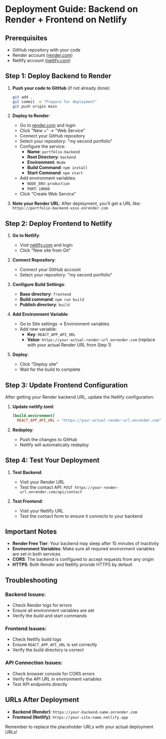 # Deployment Guide: Backend on Render + Frontend on Netlify

## Prerequisites
- GitHub repository with your code
- Render account ([render.com](https://render.com))
- Netlify account ([netlify.com](https://netlify.com))

## Step 1: Deploy Backend to Render

1. **Push your code to GitHub** (if not already done):
   ```bash
   git add .
   git commit -m "Prepare for deployment"
   git push origin main
   ```

2. **Deploy to Render**:
   - Go to [render.com](https://render.com) and login
   - Click "New +" → "Web Service"
   - Connect your GitHub repository
   - Select your repository: "my second portfolio"
   - Configure the service:
     - **Name**: `portfolio-backend`
     - **Root Directory**: `backend`
     - **Environment**: `Node`
     - **Build Command**: `npm install`
     - **Start Command**: `npm start`
   - Add environment variables:
     - `NODE_ENV`: `production`
     - `PORT`: `10000`
   - Click "Create Web Service"

3. **Note your Render URL**: After deployment, you'll get a URL like:
   `https://portfolio-backend-xxxx.onrender.com`

## Step 2: Deploy Frontend to Netlify

1. **Go to Netlify**:
   - Visit [netlify.com](https://netlify.com) and login
   - Click "New site from Git"

2. **Connect Repository**:
   - Connect your GitHub account
   - Select your repository: "my second portfolio"

3. **Configure Build Settings**:
   - **Base directory**: `frontend`
   - **Build command**: `npm run build`
   - **Publish directory**: `build`

4. **Add Environment Variable**:
   - Go to Site settings → Environment variables
   - Add new variable:
     - **Key**: `REACT_APP_API_URL`
     - **Value**: `https://your-actual-render-url.onrender.com` (replace with your actual Render URL from Step 1)

5. **Deploy**:
   - Click "Deploy site"
   - Wait for the build to complete

## Step 3: Update Frontend Configuration

After getting your Render backend URL, update the Netlify configuration:

1. **Update netlify.toml**:
   ```toml
   [build.environment]
     REACT_APP_API_URL = "https://your-actual-render-url.onrender.com"
   ```

2. **Redeploy**:
   - Push the changes to GitHub
   - Netlify will automatically redeploy

## Step 4: Test Your Deployment

1. **Test Backend**:
   - Visit your Render URL
   - Test the contact API: `POST https://your-render-url.onrender.com/api/contact`

2. **Test Frontend**:
   - Visit your Netlify URL
   - Test the contact form to ensure it connects to your backend

## Important Notes

- **Render Free Tier**: Your backend may sleep after 15 minutes of inactivity
- **Environment Variables**: Make sure all required environment variables are set in both services
- **CORS**: The backend is configured to accept requests from any origin
- **HTTPS**: Both Render and Netlify provide HTTPS by default

## Troubleshooting

### Backend Issues:
- Check Render logs for errors
- Ensure all environment variables are set
- Verify the build and start commands

### Frontend Issues:
- Check Netlify build logs
- Ensure `REACT_APP_API_URL` is set correctly
- Verify the build directory is correct

### API Connection Issues:
- Check browser console for CORS errors
- Verify the API URL in environment variables
- Test API endpoints directly

## URLs After Deployment

- **Backend (Render)**: `https://your-backend-name.onrender.com`
- **Frontend (Netlify)**: `https://your-site-name.netlify.app`

Remember to replace the placeholder URLs with your actual deployment URLs!